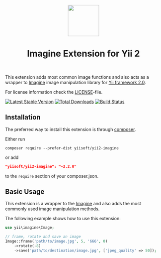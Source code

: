 <p align="center">
    <a href="http://imagine.readthedocs.org/" target="_blank" rel="external">
        <img src="http://imagine.readthedocs.io/en/latest/_static/logo.png" height="100px">
    </a>
    <h1 align="center">Imagine Extension for Yii 2</h1>
    <br>
</p>

This extension adds most common image functions and also acts as a wrapper to [Imagine](http://imagine.readthedocs.org/)
image manipulation library for [Yii framework 2.0](http://www.yiiframework.com).

For license information check the [LICENSE](LICENSE.md)-file.

[![Latest Stable Version](https://poser.pugx.org/yiisoft/yii2-imagine/v/stable.png)](https://packagist.org/packages/yiisoft/yii2-imagine)
[![Total Downloads](https://poser.pugx.org/yiisoft/yii2-imagine/downloads.png)](https://packagist.org/packages/yiisoft/yii2-imagine)
[![Build Status](https://github.com/yiisoft/yii2-imagine/workflows/build/badge.svg)](https://github.com/yiisoft/yii2-imagine/actions)

## Installation

The preferred way to install this extension is through [composer](http://getcomposer.org/download/).

Either run

```
composer require --prefer-dist yiisoft/yii2-imagine
```

or add

```json
"yiisoft/yii2-imagine": "~2.2.0"
```

to the `require` section of your composer.json.

## Basic Usage

This extension is a wrapper to the [Imagine](http://imagine.readthedocs.org/) and also adds the most commonly used
image manipulation methods.

The following example shows how to use this extension:

```php
use yii\imagine\Image;

// frame, rotate and save an image
Image::frame('path/to/image.jpg', 5, '666', 0)
    ->rotate(-8)
    ->save('path/to/destination/image.jpg', ['jpeg_quality' => 50]);
```
